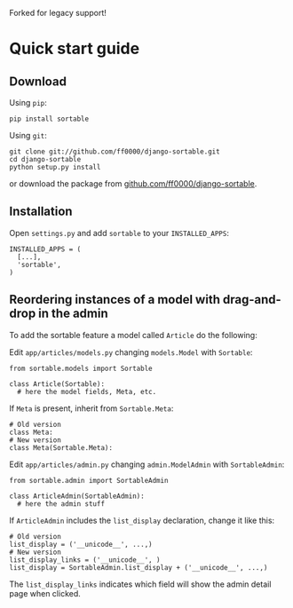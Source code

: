 Forked for legacy support!



# Quick start guide

## Download

Using `pip`:

    pip install sortable

Using `git`:

    git clone git://github.com/ff0000/django-sortable.git
    cd django-sortable
    python setup.py install

or download the package from [github.com/ff0000/django-sortable](https://github.com/ff0000/django-sortable).

## Installation

Open `settings.py` and add `sortable` to your `INSTALLED_APPS`:

    INSTALLED_APPS = (
      [...],
      'sortable',
    )

## Reordering instances of a model with drag-and-drop in the admin

To add the sortable feature a model called `Article` do the following:

Edit `app/articles/models.py` changing `models.Model` with `Sortable`:

    from sortable.models import Sortable

    class Article(Sortable):
      # here the model fields, Meta, etc.

If `Meta` is present, inherit from `Sortable.Meta`:

    # Old version
    class Meta:
    # New version
    class Meta(Sortable.Meta):

Edit `app/articles/admin.py` changing `admin.ModelAdmin` with `SortableAdmin`:

    from sortable.admin import SortableAdmin
    
    class ArticleAdmin(SortableAdmin):
      # here the admin stuff 

If `ArticleAdmin` includes the `list_display` declaration, change it like this:

    # Old version
    list_display = ('__unicode__', ...,)
    # New version
    list_display_links = ('__unicode__', )
    list_display = SortableAdmin.list_display + ('__unicode__', ...,)

The `list_display_links` indicates which field will show the admin detail page when clicked.
    
